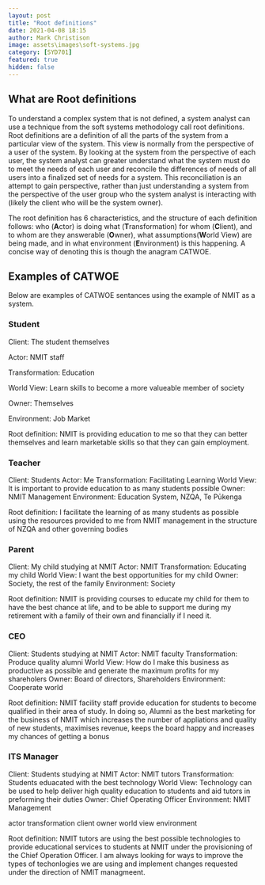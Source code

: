 ```yaml
---
layout: post
title: "Root definitions"
date: 2021-04-08 18:15
author: Mark Christison
image: assets\images\soft-systems.jpg
category: [SYD701]
featured: true
hidden: false
---
```


## What are Root definitions

To understand a complex system that is not defined, a system analyst can use a technique from the soft systems methodology call root definitions. Root definitions are a definition of all the parts of the system from a particular view of the system. This view is normally from the perspective of a user of the system. By looking at the system from the perspective of each user, the system analyst can greater understand what the system must do to meet the needs of each user and reconcile the differences of needs of all users into a finalized set of needs for a system. This reconciliation is an attempt to gain perspective, rather than just understanding a system from the perspective of the user group who the system analyst is interacting with (likely the client who will be the system owner).

The root definition has 6 characteristics, and the structure of each definition follows: who (**A**ctor) is doing what (**T**ransformation) for whom (**C**lient), and to whom are they answerable (**O**wner), what assumptions(**W**orld View) are being made, and in what environment (**E**nvironment) is this happening. A concise way of denoting this is though the anagram CATWOE.

## Examples of CATWOE

Below are examples of CATWOE sentances using the example of NMIT as a system.

### Student

Client: The student themselves

Actor: NMIT staff

Transformation: Education

World View: Learn skills to become a more valueable member of society

Owner: Themselves

Environment: Job Market

Root definition: NMIT is providing education to me so that they can better themselves and learn marketable skills so that they can gain employment.

### Teacher

Client: Students
Actor: Me
Transformation: Facilitating Learning
World View: It is important to provide education to as many students possible
Owner: NMIT Management
Environment: Education System, NZQA, Te Pūkenga

Root definition: I facilitate the learning of as many students as possible using the resources provided to me from NMIT management in the structure of NZQA and other governing bodies

### Parent

Client: My child studying at NMIT
Actor: NMIT
Transformation: Educating my child
World View: I want the best opportunities for my child
Owner: Society, the rest of the family
Environment: Society

Root definition: NMIT is providing courses to educate my child for them to have the best chance at life, and to be able to support me during my retirement with a family of their own and financially if I need it.

### CEO

Client: Students studying at NMIT
Actor: NMIT faculty
Transformation: Produce quality alumni
World View: How do I make this business as productive as possible and generate the maximum profits for my shareholers
Owner: Board of directors, Shareholders
Environment: Cooperate world

Root definition: NMIT facility staff provide education for students to become qualified in their area of study. In doing so, Alumni as the best marketing for the business of NMIT which increases the number of appliations and quality of new students, maximises revenue, keeps the board happy and increases my chances of getting a bonus

### ITS Manager

Client: Students studying at NMIT
Actor: NMIT tutors
Transformation: Students eduacated with the best technology
World View: Technology can be used to help deliver high quality education to students and aid tutors in preforming their duties
Owner: Chief Operating Officer
Environment: NMIT Management

actor transformation client owner world view environment

Root definition: NMIT tutors are using the best possible technologies to provide educational services to students at NMIT under the provisioning of the Chief Operation Officer. I am always looking for ways to improve the types of techonlogies we are using and implement changes requested under the direction of NMIT managmeent.